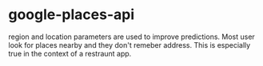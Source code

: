 # google-places-api

region and location parameters are used to improve predictions. Most user look for places nearby and they don't remeber address. This is especially true in the context of a restraunt app. 
